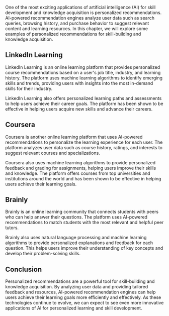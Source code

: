 
One of the most exciting applications of artificial intelligence (AI) for skill development and knowledge acquisition is personalized recommendations. AI-powered recommendation engines analyze user data such as search queries, browsing history, and purchase behavior to suggest relevant content and learning resources. In this chapter, we will explore some examples of personalized recommendations for skill-building and knowledge acquisition.

LinkedIn Learning
-----------------

LinkedIn Learning is an online learning platform that provides personalized course recommendations based on a user's job title, industry, and learning history. The platform uses machine learning algorithms to identify emerging skills and trends, providing users with insights into the most in-demand skills for their industry.

LinkedIn Learning also offers personalized learning paths and assessments to help users achieve their career goals. The platform has been shown to be effective in helping users acquire new skills and advance their careers.

Coursera
--------

Coursera is another online learning platform that uses AI-powered recommendations to personalize the learning experience for each user. The platform analyzes user data such as course history, ratings, and interests to suggest relevant courses and specializations.

Coursera also uses machine learning algorithms to provide personalized feedback and grading for assignments, helping users improve their skills and knowledge. The platform offers courses from top universities and institutions around the world and has been shown to be effective in helping users achieve their learning goals.

Brainly
-------

Brainly is an online learning community that connects students with peers who can help answer their questions. The platform uses AI-powered recommendations to match students with the most relevant and helpful peer tutors.

Brainly also uses natural language processing and machine learning algorithms to provide personalized explanations and feedback for each question. This helps users improve their understanding of key concepts and develop their problem-solving skills.

Conclusion
----------

Personalized recommendations are a powerful tool for skill-building and knowledge acquisition. By analyzing user data and providing tailored feedback and resources, AI-powered recommendation engines can help users achieve their learning goals more efficiently and effectively. As these technologies continue to evolve, we can expect to see even more innovative applications of AI for personalized learning and skill development.
